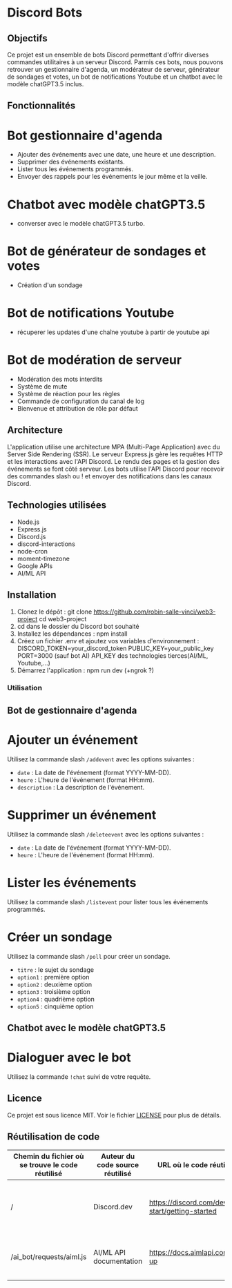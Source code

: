 

# Discord Bots

## Objectifs

Ce projet est un ensemble de bots Discord permettant d'offrir diverses commandes utilitaires à un serveur Discord.
Parmis ces bots, nous pouvons retrouver un gestionnaire d'agenda, un modérateur de serveur, générateur de sondages et votes, un bot de notifications Youtube et un chatbot avec le modèle chatGPT3.5 inclus.

## Fonctionnalités

# Bot gestionnaire d'agenda
- Ajouter des événements avec une date, une heure et une description.
- Supprimer des événements existants.
- Lister tous les événements programmés.
- Envoyer des rappels pour les événements le jour même et la veille.

# Chatbot avec modèle chatGPT3.5
- converser avec le modèle chatGPT3.5 turbo.

# Bot de générateur de sondages et votes
- Création d'un sondage

# Bot de notifications Youtube
- récuperer les updates d'une chaîne youtube à partir de youtube api

# Bot de modération de serveur
- Modération des mots interdits
- Système de mute
- Système de réaction pour les règles
- Commande de configuration du canal de log
- Bienvenue et attribution de rôle par défaut

## Architecture

L'application utilise une architecture MPA (Multi-Page Application) avec du Server Side Rendering (SSR). Le serveur Express.js gère les requêtes HTTP et les interactions avec l'API Discord. Le rendu des pages et la gestion des événements se font côté serveur.
Les bots utilise l'API Discord pour recevoir des commandes slash ou ! et envoyer des notifications dans les canaux Discord.

## Technologies utilisées

- Node.js
- Express.js
- Discord.js
- discord-interactions
- node-cron
- moment-timezone
- Google APIs
- AI/ML API

## Installation

1. Clonez le dépôt :
    git clone https://github.com/robin-salle-vinci/web3-project
    cd web3-project
2. cd dans le dossier du Discord bot souhaité
3. Installez les dépendances :
    npm install
4. Créez un fichier .env et ajoutez vos variables d'environnement :
    DISCORD_TOKEN=your_discord_token
    PUBLIC_KEY=your_public_key
    PORT=3000 (sauf bot AI)
    API_KEY des technologies tierces(AI/ML, Youtube,...)
5. Démarrez l'application :
    npm run dev
    (+ngrok ?)

### Utilisation

## Bot de gestionnaire d'agenda
# Ajouter un événement

Utilisez la commande slash `/addevent` avec les options suivantes :

- `date` : La date de l'événement (format YYYY-MM-DD).
- `heure` : L'heure de l'événement (format HH:mm).
- `description` : La description de l'événement.

# Supprimer un événement

Utilisez la commande slash `/deleteevent` avec les options suivantes :

- `date` : La date de l'événement (format YYYY-MM-DD).
- `heure` : L'heure de l'événement (format HH:mm).

# Lister les événements

Utilisez la commande slash `/listevent` pour lister tous les événements programmés.

# Créer un sondage

Utilisez la commande slash `/poll` pour créer un sondage.

- `titre` : le sujet du sondage
- `option1` : première option
- `option2` : deuxième option
- `option3` : troisième option
- `option4` : quadrième option
- `option5` : cinquième option

## Chatbot avec le modèle chatGPT3.5

# Dialoguer avec le bot
Utilisez la commande `!chat` suivi de votre requête.

## Licence

Ce projet est sous licence MIT. Voir le fichier [LICENSE](LICENSE) pour plus de détails.

## Réutilisation de code

| Chemin du fichier où se trouve le code réutilisé | Auteur du code source réutilisé | URL où le code réutilisé est disponible                           | Raison de la réutilisation du code                                  |
|--------------------------------|---------------------------------|---------------------------------------------------------------|-------------------------------------------------------------------|
| / | Discord.dev                    | https://discord.com/developers/docs/quick-start/getting-started | Tutoriel pour se lancer dans le développement des Discord bots   |
| /ai_bot/requests/aiml.js | AI/ML API documentation        | https://docs.aimlapi.com/quickstart/setting-up                | Mise en place de l'appel d'API pour interagir avec des modèles AI |
